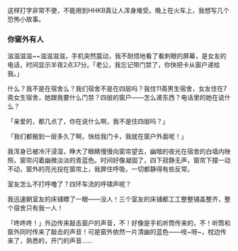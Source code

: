 这样打字非常不便，不能用到HHKB真让人浑身难受。晚上在火车上，我想写几个恐怖小故事。

### 你窗外有人
滋滋滋滋~~滋滋滋滋，手机突然震动，我不耐烦地看了看刺眼的屏幕，是女友的电话，时间显示半夜2点37分。「老公，我忘记带门禁了，你快把卡从窗户递给我。」  

什么？我不是在宿舍么？我们宿舍不是在四层吗？我住11斋男生宿舍，女友住在7斋女生宿舍，她跟我要什么门禁？四层的窗户——怎么递东西？电话里的她在说什么？   

「亲爱的，都几点了，你在说什么啊，我不是住四层吗？」      

「我们都搬到一层多久了啊，快给我门卡，我就在窗户外面呢！」    

我浑身已被冷汗浸湿，睁大了眼睛慢慢向窗帘望去，幽暗的夜光在宿舍的白墙内映照，窗帘闪着幽微淡淡的青蓝色。时间好像凝固了，四下寂静无声，窗帘下摆一动不动，窗外的亮光投在窗帘上，我屏住呼吸，一切都静得有些反常。    

室友怎么不打呼噜了？四环车流的呼啸声呢？

我迅速朝室友的床铺瞟了一眼——没人！三个室友的床铺都工工整整铺盖整齐，整个宿舍只有我一人！

「咚咚咚！」外边传来敲击窗户的声音，不！好像是手机听筒传来的，不！听筒和窗外同时传来了敲击的声音！可是窗外依然一片清幽的蓝色——吱~呀~，枕边传来了，熟悉的，开门的声音……